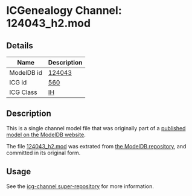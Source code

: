 # ICGenealogy Channel: 124043\_h2.mod

## Details

Name | Description
---- | -----------
ModelDB id | [124043](http://senselab.med.yale.edu/ModelDB/ShowModel.cshtml?model=124043)
ICG id | [560](http://icg.neurotheory.ox.ac.uk/channels/4/560)
ICG Class | [IH](http://icg.neurotheory.ox.ac.uk/channels/4)

## Description

This is a single channel model file that was originally part of a [published model on the ModelDB website](http://senselab.med.yale.edu/mModelDB/ShowModel.cshtml?model=124043).

The file [124043\_h2.mod](124043_h2.mod) was extrated from [the ModelDB repository](http://senselab.med.yale.edu/ModelDB/ShowModel.cshtml?model=124043), and committed in its original form.

## Usage

See the [icg-channel super-repository](https://github.com/icgenealogy/icg-channels) for more information.
